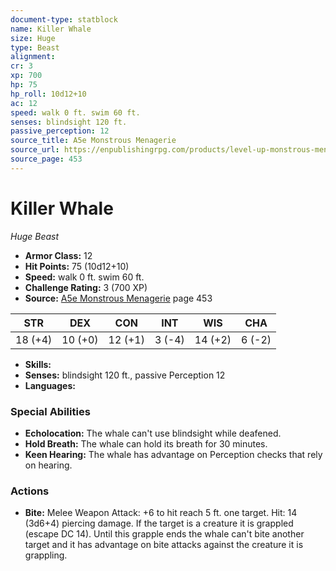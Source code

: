 ```yaml
---
document-type: statblock
name: Killer Whale
size: Huge
type: Beast
alignment: 
cr: 3
xp: 700
hp: 75
hp_roll: 10d12+10
ac: 12
speed: walk 0 ft. swim 60 ft.
senses: blindsight 120 ft. 
passive_perception: 12
source_title: A5e Monstrous Menagerie
source_url: https://enpublishingrpg.com/products/level-up-monstrous-menagerie-a5e
source_page: 453
---
```


# Killer Whale

*Huge* *Beast*

- **Armor Class:** 12
- **Hit Points:** 75 (10d12+10)
- **Speed:** walk 0 ft. swim 60 ft.
- **Challenge Rating:** 3 (700 XP)
- **Source:** [A5e Monstrous Menagerie](https://enpublishingrpg.com/products/level-up-monstrous-menagerie-a5e) page 453

| STR | DEX | CON | INT | WIS | CHA |
| --- | --- | --- | --- | --- | --- |
| 18 (+4) | 10 (+0) | 12 (+1) | 3 (-4) | 14 (+2) | 6 (-2) |

- **Skills:** 
- **Senses:** blindsight 120 ft., passive Perception 12
- **Languages:** 

### Special Abilities

- **Echolocation:** The whale can't use blindsight while deafened.
- **Hold Breath:** The whale can hold its breath for 30 minutes.
- **Keen Hearing:** The whale has advantage on Perception checks that rely on hearing.

### Actions

- **Bite:** Melee Weapon Attack: +6 to hit  reach 5 ft.  one target. Hit: 14 (3d6+4) piercing damage. If the target is a creature  it is grappled (escape DC 14). Until this grapple ends  the whale can't bite another target and it has advantage on bite attacks against the creature it is grappling.

